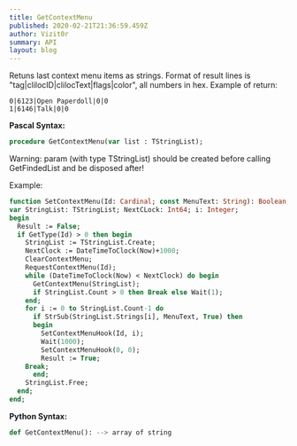 ```yaml
---
title: GetContextMenu
published: 2020-02-21T21:36:59.459Z
author: Vizit0r
summary: API
layout: blog
---
```


 

Retuns last context menu items as strings. Format of result lines is "tag|clilocID|clilocText|flags|color", all numbers in hex.
Example of return:
```
0|6123|Open Paperdoll|0|0
1|6146|Talk|0|0
```

**Pascal Syntax:**

```pascal
procedure GetContextMenu(var list : TStringList);
```
Warning: param (with type TStringList) should be created before calling GetFindedList and be disposed after!

Example:
```pascal
function SetContextMenu(Id: Cardinal; const MenuText: String): Boolean;
var StringList: TStringList; NextCLock: Int64; i: Integer;
begin
  Result := False;
  if GetType(Id) > 0 then begin
    StringList := TStringList.Create;
    NextClock := DateTimeToClock(Now)+1000;
    ClearContextMenu;
    RequestContextMenu(Id);
    while (DateTimeToClock(Now) < NextClock) do begin
      GetContextMenu(StringList);
      if StringList.Count > 0 then Break else Wait(1);
    end;
    for i := 0 to StringList.Count-1 do 
      if StrSub(StringList.Strings[i], MenuText, True) then 
      begin
        SetContextMenuHook(Id, i);
        Wait(1000);
        SetContextMenuHook(0, 0);		
        Result := True;
	Break;
      end;
    StringList.Free;	  
  end;
end;
```


**Python Syntax:**
```python
def GetContextMenu(): --> array of string
```
